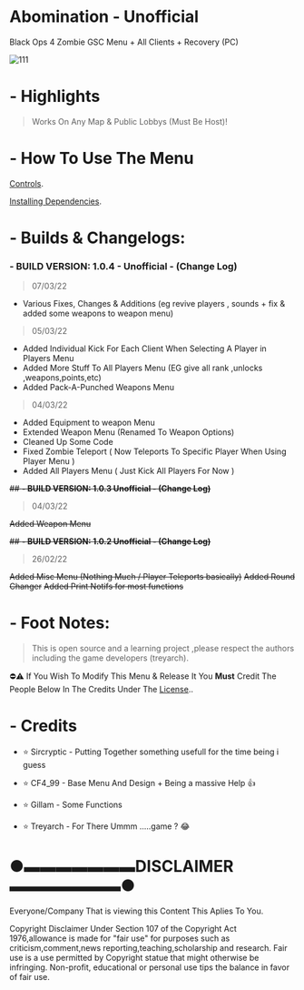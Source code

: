 # Abomination - Unofficial
Black Ops 4 Zombie GSC Menu + All Clients + Recovery (PC)

![111](https://user-images.githubusercontent.com/48811414/156706089-afd8b753-969c-4e67-94d0-ead08e70cd76.png)

# **- Highlights**
> Works On Any Map & Public Lobbys (Must Be Host)!

# **- How To Use The Menu**

[Controls](https://github.com/SirCryptic/Abomination-Unofficial/wiki/Controls).

[Installing Dependencies](https://github.com/SirCryptic/Abomination-Unofficial/wiki/Installing-Dependencies).

# - Builds & Changelogs:

### - BUILD VERSION: 1.0.4 - Unofficial - (Change Log)

> 07/03/22
- Various Fixes, Changes & Additions (eg revive players , sounds + fix & added some weapons to weapon menu)

> 05/03/22
- Added Individual Kick For Each Client When Selecting A Player in Players Menu
- Added More Stuff To All Players Menu (EG give all rank ,unlocks ,weapons,points,etc)
- Added Pack-A-Punched Weapons Menu

> 04/03/22
- Added Equipment to weapon Menu
- Extended Weapon Menu (Renamed To Weapon Options)
- Cleaned Up Some Code
- Fixed Zombie Teleport ( Now Teleports To Specific Player When Using Player Menu )
- Added All Players Menu ( Just Kick All Players For Now )

~~## **- BUILD VERSION: 1.0.3  Unofficial - (Change Log)**~~
> 04/03/22


~~Added Weapon Menu~~

~~## **- BUILD VERSION: 1.0.2  Unofficial - (Change Log)**~~
> 26/02/22

~~Added Misc Menu (Nothing Much / Player Teleports basically)~~
~~Added Round Changer~~
~~Added Print Notifs for most functions~~


# **- Foot Notes:**
> This is open source and a learning project ,please respect the authors including the game developers (treyarch).

⛔⚠️ If You Wish To Modify This Menu & Release It You **Must** Credit The People Below In The Credits Under The [License](https://github.com/SirCryptic/Abomination-Unofficial/blob/main/LICENSE)..

# **- Credits**

- ⭐ Sircryptic - Putting Together something usefull for the time being i guess

- ⭐ CF4_99 - Base Menu And Design + Being a massive Help 👍
- ⭐ Gillam - Some Functions
- ⭐ Treyarch - For There Ummm .....game ? 😂

# ●▬▬▬▬▬▬▬DISCLAIMER ▬▬▬▬▬▬▬●

Everyone/Company That is viewing this Content This Aplies To You.

Copyright Disclaimer Under Section 107 of the Copyright Act 1976,allowance is made for "fair use" for purposes such as criticism,comment,news reporting,teaching,scholarship and research. Fair use is a use permitted by Copyright statue that might otherwise be infringing. Non-profit, educational or personal use tips the balance in favor of fair use.
